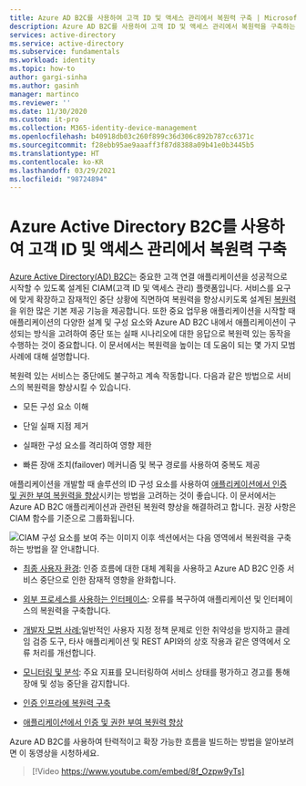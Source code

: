 ```yaml
---
title: Azure AD B2C를 사용하여 고객 ID 및 액세스 관리에서 복원력 구축 | Microsoft Docs
description: Azure AD B2C를 사용하여 고객 ID 및 액세스 관리에서 복원력을 구축하는 방법
services: active-directory
ms.service: active-directory
ms.subservice: fundamentals
ms.workload: identity
ms.topic: how-to
author: gargi-sinha
ms.author: gasinh
manager: martinco
ms.reviewer: ''
ms.date: 11/30/2020
ms.custom: it-pro
ms.collection: M365-identity-device-management
ms.openlocfilehash: b40918db03c260f899c36d306c892b787cc6371c
ms.sourcegitcommit: f28ebb95ae9aaaff3f87d8388a09b41e0b3445b5
ms.translationtype: HT
ms.contentlocale: ko-KR
ms.lasthandoff: 03/29/2021
ms.locfileid: "98724894"
---
```

# <a name="build-resilience-in-your-customer-identity-and-access-management-with-azure-active-directory-b2c"></a>Azure Active Directory B2C를 사용하여 고객 ID 및 액세스 관리에서 복원력 구축

[Azure Active Directory(AD) B2C](../../active-directory-b2c/overview.md)는 중요한 고객 연결 애플리케이션을 성공적으로 시작할 수 있도록 설계된 CIAM(고객 ID 및 액세스 관리) 플랫폼입니다. 서비스를 요구에 맞게 확장하고 잠재적인 중단 상황에 직면하여 복원력을 향상시키도록 설계된 [복원력](https://azure.microsoft.com/blog/advancing-azure-active-directory-availability/)을 위한 많은 기본 제공 기능을 제공합니다. 또한 중요 업무용 애플리케이션을 시작할 때 애플리케이션의 다양한 설계 및 구성 요소와 Azure AD B2C 내에서 애플리케이션이 구성되는 방식을 고려하여 중단 또는 실패 시나리오에 대한 응답으로 복원력 있는 동작을 수행하는 것이 중요합니다. 이 문서에서는 복원력을 높이는 데 도움이 되는 몇 가지 모범 사례에 대해 설명합니다.

복원력 있는 서비스는 중단에도 불구하고 계속 작동합니다. 다음과 같은 방법으로 서비스의 복원력을 향상시킬 수 있습니다.

- 모든 구성 요소 이해

- 단일 실패 지점 제거

- 실패한 구성 요소를 격리하여 영향 제한

- 빠른 장애 조치(failover) 메커니즘 및 복구 경로를 사용하여 중복도 제공

애플리케이션을 개발할 때 솔루션의 ID 구성 요소를 사용하여 [애플리케이션에서 인증 및 권한 부여 복원력을 향상](resilience-app-development-overview.md)시키는 방법을 고려하는 것이 좋습니다. 이 문서에서는 Azure AD B2C 애플리케이션과 관련된 복원력 향상을 해결하려고 합니다. 권장 사항은 CIAM 함수를 기준으로 그룹화됩니다.

![CIAM 구성 요소를 보여 주는 이미지](media/resilience-b2c/high-level-components.png) 이후 섹션에서는 다음 영역에서 복원력을 구축하는 방법을 잘 안내합니다.

- [최종 사용자 환경](resilient-end-user-experience.md): 인증 흐름에 대한 대체 계획을 사용하고 Azure AD B2C 인증 서비스 중단으로 인한 잠재적 영향을 완화합니다.

- [외부 프로세스를 사용하는 인터페이스](resilient-external-processes.md): 오류를 복구하여 애플리케이션 및 인터페이스의 복원력을 구축합니다.  

- [개발자 모범 사례:](resilience-b2c-developer-best-practices.md)일반적인 사용자 지정 정책 문제로 인한 취약성을 방지하고 클레임 검증 도구, 타사 애플리케이션 및 REST API와의 상호 작용과 같은 영역에서 오류 처리를 개선합니다.

- [모니터링 및 분석](resilience-with-monitoring-alerting.md): 주요 지표를 모니터링하여 서비스 상태를 평가하고 경고를 통해 장애 및 성능 중단을 감지합니다.

- [인증 인프라에 복원력 구축](resilience-in-infrastructure.md)

- [애플리케이션에서 인증 및 권한 부여 복원력 향상](resilience-app-development-overview.md)

Azure AD B2C를 사용하여 탄력적이고 확장 가능한 흐름을 빌드하는 방법을 알아보려면 이 동영상을 시청하세요.
>[!Video https://www.youtube.com/embed/8f_Ozpw9yTs]
